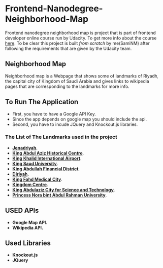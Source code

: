 # Frontend-Nanodegree-Neighborhood-Map

Frontend nanodegree neighborhood map is project that is part of frontend developer online course run by Udacity.
To get more info about the course [here](https://udacity.com/).
To be clear this project is built *from scratch* by me(SamiNM) after following the requirements that are given by the Udacity team.

## Neighborhood Map
Neighborhood map is a Webpage that shows some of landmarks of Riyadh, the capital city of Kingdom of Saudi Arabia and gives links to wikipedia pages that are corresponding to the landmarks for more info.

## To Run The Application
- First, you have to have a Google API Key. 
- Since the app depends on google map you should include the api. 
- Second, you have to incude JQuery and Knockout.js libraries.

### The List of The Landmarks used in the project
- [**Jenadriyah**](https://en.wikipedia.org/wiki/Jenadriyah).
- [**King Abdul Aziz Historical Centre**](https://en.wikipedia.org/wiki/King_Abdul_Aziz_Historical_Centre).
- [**King Khalid International Airport**](https://en.wikipedia.org/wiki/King_Khalid_International_Airport).
- [**King Saud University**](https://en.wikipedia.org/wiki/King_Saud_University).
- [**King Abdullah Financial District**](https://en.wikipedia.org/wiki/King_Abdullah_Financial_District).
- [**Diriyah**](https://en.wikipedia.org/wiki/Diriyah).
- [**King Fahd Medical City**](https://en.wikipedia.org/wiki/King_Fahd_Medical_City).
- [**Kingdom Centre**](https://en.wikipedia.org/wiki/Kingdom_Centre).
- [**King Abdulaziz City for Science and Technology**](https://en.wikipedia.org/wiki/King_Abdulaziz_City_for_Science_and_Technology).
- [**Princess Nora bint Abdul Rahman University**](https://en.wikipedia.org/wiki/Princess_Nora_bint_Abdul_Rahman_University).


## USED APIs
- **Google Map API.**
- **Wikipedia API.**

## Used Libraries
- **Knockout.js**
- **JQuery**
